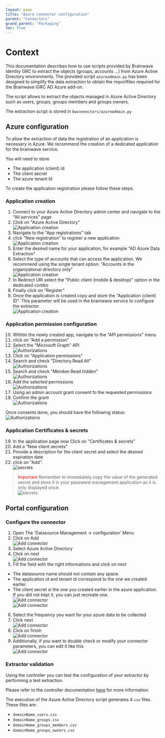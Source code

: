 ```yaml
---
layout: page
title: "Azure connector configuration"
parent: "Connectors"
grand_parent: "Packaging"
toc: true
---
```


# Context

This documentation describes how to use scripts provided by Brainwave Identity GRC to extract the objects (groups, accounts ...) from Azure Active Directory environments. The provided script `azureadmain.py` has been designed to simplify the data extraction to obtain the importfiles required for the Brainwave iGRC AD Azure add-on.

The script allows to extract the objects managed in Azure Active Directory such as users, groups, groups members and groups owners.  

The extraction script is stored in `bwconnectors/azureadmain.py`

## Azure configuration

To allow the extraction of data the registration of an application is necessary in Azure. We recommend the creation of a dedicated application for the brainwave service.

You will need to store  

* The application (client) Id
* The client secret
* The azure tenant Id

To create the application registration please follow these steps.  

### Application creation

1. Connect to your Azure Active Directory admin center and navigate to the "All services" page
2. Click on "Azure Active Directory"  
![Application creation](../images/Picture1.png)  
3. Navigate to the "App registrations" tab 
4. click "New registration" to register a new application  
![Application creation](../images/Picture2.png)  
5. Enter the desired name for your application, for example "AD Azure Data Extraction"
6. Select the type of accounts that can access the application. We recommend using the single tenant option: "Accounts in the organizational directory only"  
![Application creation](../images/Picture3.png)  
7. In Redirect URI select the "Public client (mobile & desktop)" option in the dedicated combo
8. Finally click on "Register"  
9. Once the application is created copy and store the "Application (client) ID". This parameter will be used in the brainwave service to configure the extractor  
![Application creation](../images/Picture4.png)  

### Application permission configuration

10. Withtin the newly created app, navigate to the "API permissions" menu  
11. click on "Add a permission"  
12. Select the "Microsoft Graph" API  
![Authorizations](../images/Picture5.png)  
13. Click on "Application permissions"  
14. Search and check "Directory.Read.All"  
![Authorizations](../images/Picture6.png)  
15. Search and check "Member.Read.hidden"  
![Authorizations](../images/Picture7.png)  
16. Add the selected permissions  
![Authorizations](../images/Picture8.png)  
17. Using an admin account grant consent fo the requested permissions
18. Confirm the grant  
![Authorizations](../images/Picture9.png)  

Once consents done, you should have the following status:  
![Authorizations](../images/Picture10.png)  

### Application Certificates & secrets

19. In the application page now Click on "Certificates & secrets"
20. Add a "New client secrets"
21. Provide a description for the client secret and select the desired expiration date
22. click on "Add".  
![secrets](../images/Picture11.png)  

> <span style="color:red">Important</span> Remember to immediately copy the value of the generated secret and store it in your password management application as it is only displayed once.  
![secrets](../images/Picture12.png)  

## Portal configuration

### Configure the connector

1. Open The 'Datasource Management -> configuration' Menu
2. Click on Add  
![Add connector](../images/Picture13.jpg)  
3. Select Azure Active Directory
4. Click on next  
![Add connector](../images/Picture14.jpg)  
5. Fill the field with the right informations and click on next
  - The datasource name should not contain any space.
  - The application id and tenant id correspond to the one we created earlier.
  - The client secret si the one you created earlier in the azure application. If you did not kept it, you can just recreate one.  
![Add connector](../images/Picture15.jpg)  
![Add connector](../images/Picture16.jpg)  
6. Select the frequency you want for your azure data to be collected  
7. Click next  
![Add connector](../images/Picture17.jpg)  
8. Click on finish  
![Add connector](../images/Picture18.jpg)  
9. Additionally, if you want to double check or modify your connector parameters, you can edit it like this  
![Add connector](../images/Picture19.jpg)

### Extractor validation

Using the controller you can test the configuration of your extractor by performing a test extraction.  

Please refer to the controller documentation [here](docs/igrc-platform/installation-and-deployment/packaging/containers/controller.md) for more information.  

The execution of the Azure Active Directory script generates 4 `csv` files. These files are:  

* `domainName_users.csv`
* `domainName_groups.csv`
* `domainName_groups_members.csv`
* `domainName_groups_owners.csv`
